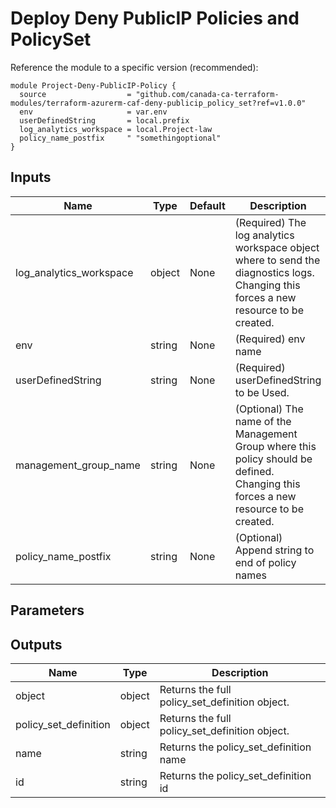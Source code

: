 # Deploy Deny PublicIP Policies and PolicySet

Reference the module to a specific version (recommended):
```hcl
module Project-Deny-PublicIP-Policy {
  source                  = "github.com/canada-ca-terraform-modules/terraform-azurerm-caf-deny-publicip_policy_set?ref=v1.0.0"
  env                     = var.env
  userDefinedString       = local.prefix
  log_analytics_workspace = local.Project-law
  policy_name_postfix     " "somethingoptional"
}

```

## Inputs 

| Name                    | Type   | Default | Description                                                                                                                          |
| ----------------------- | ------ | ------- | ------------------------------------------------------------------------------------------------------------------------------------ |
| log_analytics_workspace | object | None    | (Required) The log analytics workspace object where to send the diagnostics logs. Changing this forces a new resource to be created. |
| env                     | string | None    | (Required) env name                                                                                                                  |
| userDefinedString       | string | None    | (Required) userDefinedString to be Used.                                                                                             |
| management_group_name   | string | None    | (Optional) The name of the Management Group where this policy should be defined. Changing this forces a new resource to be created.  |
| policy_name_postfix     | string | None    | (Optional) Append string to end of policy names                                                                                      |

## Parameters

## Outputs
| Name                  | Type   | Description                                    |
| --------------------- | ------ | ---------------------------------------------- |
| object                | object | Returns the full policy_set_definition object. |
| policy_set_definition | object | Returns the full policy_set_definition object. |
| name                  | string | Returns the policy_set_definition name         |
| id                    | string | Returns the policy_set_definition id           |
